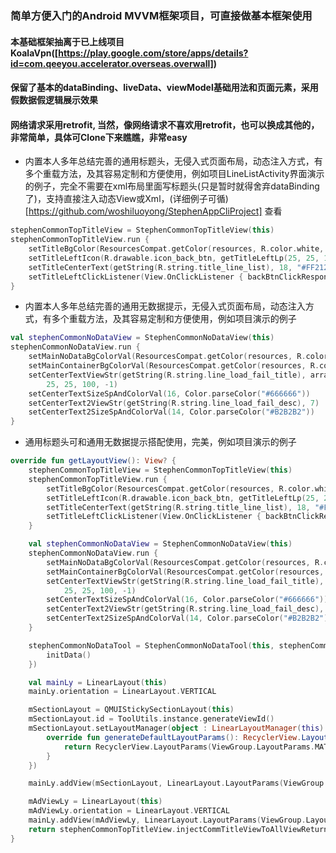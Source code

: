 ### 简单方便入门的Android MVVM框架项目，可直接做基本框架使用
#### 本基础框架抽离于已上线项目KoalaVpn([https://play.google.com/store/apps/details?id=com.qeeyou.accelerator.overseas.overwall])
#### 保留了基本的dataBinding、liveData、viewModel基础用法和页面元素，采用假数据假逻辑展示效果
#### 网络请求采用retrofit, 当然，像网络请求不喜欢用retrofit，也可以换成其他的，非常简单，具体可Clone下来瞧瞧，非常easy
* 内置本人多年总结完善的通用标题头，无侵入式页面布局，动态注入方式，有多个重载方法，及其容易定制和方便使用，例如项目LineListActivity界面演示的例子，完全不需要在xml布局里面写标题头(只是暂时就得舍弃dataBinding了)，支持直接注入动态View或Xml，(详细例子可循)[https://github.com/woshiluoyong/StephenAppCliProject] 查看
```kotlin
stephenCommonTopTitleView = StephenCommonTopTitleView(this)
stephenCommonTopTitleView.run {
    setTitleBgColor(ResourcesCompat.getColor(resources, R.color.white, null))
    setTitleLeftIcon(R.drawable.icon_back_btn, getTitleLeftLp(25, 25, 15))
    setTitleCenterText(getString(R.string.title_line_list), 18, "#FF212121", false)
    setTitleLeftClickListener(View.OnClickListener { backBtnClickResponse() })
}
```
* 内置本人多年总结完善的通用无数据提示，无侵入式页面布局，动态注入方式，有多个重载方法，及其容易定制和方便使用，例如项目演示的例子
```kotlin
val stephenCommonNoDataView = StephenCommonNoDataView(this)
stephenCommonNoDataView.run {
    setMainNoDataBgColorVal(ResourcesCompat.getColor(resources, R.color.white, null))
    setMainContainerBgColorVal(ResourcesCompat.getColor(resources, R.color.white, null))
    setCenterTextViewStr(getString(R.string.line_load_fail_title), arrayOf(RelativeLayout.ALIGN_PARENT_TOP, RelativeLayout.CENTER_HORIZONTAL),
        25, 25, 100, -1)
    setCenterTextSizeSpAndColorVal(16, Color.parseColor("#666666"))
    setCenterText2ViewStr(getString(R.string.line_load_fail_desc), 7)
    setCenterText2SizeSpAndColorVal(14, Color.parseColor("#B2B2B2"))
}
```
* 通用标题头可和通用无数据提示搭配使用，完美，例如项目演示的例子

```kotlin
override fun getLayoutView(): View? {
    stephenCommonTopTitleView = StephenCommonTopTitleView(this)
    stephenCommonTopTitleView.run {
        setTitleBgColor(ResourcesCompat.getColor(resources, R.color.white, null))
        setTitleLeftIcon(R.drawable.icon_back_btn, getTitleLeftLp(25, 25, 15))
        setTitleCenterText(getString(R.string.title_line_list), 18, "#FF212121", false)
        setTitleLeftClickListener(View.OnClickListener { backBtnClickResponse() })
    }

    val stephenCommonNoDataView = StephenCommonNoDataView(this)
    stephenCommonNoDataView.run {
        setMainNoDataBgColorVal(ResourcesCompat.getColor(resources, R.color.white, null))
        setMainContainerBgColorVal(ResourcesCompat.getColor(resources, R.color.white, null))
        setCenterTextViewStr(getString(R.string.line_load_fail_title), arrayOf(RelativeLayout.ALIGN_PARENT_TOP, RelativeLayout.CENTER_HORIZONTAL),
            25, 25, 100, -1)
        setCenterTextSizeSpAndColorVal(16, Color.parseColor("#666666"))
        setCenterText2ViewStr(getString(R.string.line_load_fail_desc), 7)
        setCenterText2SizeSpAndColorVal(14, Color.parseColor("#B2B2B2"))
    }

    stephenCommonNoDataTool = StephenCommonNoDataTool(this, stephenCommonNoDataView, globalBottomBtnClickListener = View.OnClickListener {
        initData()
    })

    val mainLy = LinearLayout(this)
    mainLy.orientation = LinearLayout.VERTICAL

    mSectionLayout = QMUIStickySectionLayout(this)
    mSectionLayout.id = ToolUtils.instance.generateViewId()
    mSectionLayout.setLayoutManager(object : LinearLayoutManager(this) {
        override fun generateDefaultLayoutParams(): RecyclerView.LayoutParams {
            return RecyclerView.LayoutParams(ViewGroup.LayoutParams.MATCH_PARENT, ViewGroup.LayoutParams.WRAP_CONTENT)
        }
    })

    mainLy.addView(mSectionLayout, LinearLayout.LayoutParams(ViewGroup.LayoutParams.MATCH_PARENT, 0, 1f))

    mAdViewLy = LinearLayout(this)
    mAdViewLy.orientation = LinearLayout.VERTICAL
    mainLy.addView(mAdViewLy, LinearLayout.LayoutParams(ViewGroup.LayoutParams.MATCH_PARENT, LinearLayout.LayoutParams.WRAP_CONTENT))
    return stephenCommonTopTitleView.injectCommTitleViewToAllViewReturnView(stephenCommonNoDataView.initAndInjectNoDataViewForAllView(mainLy))
}
```
